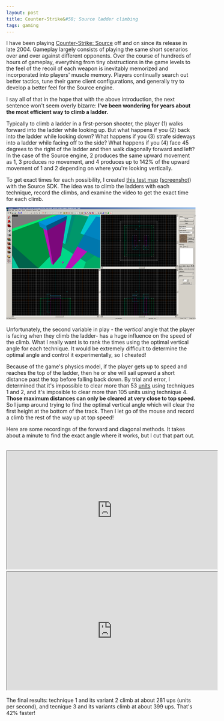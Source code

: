 ```yaml
---
layout: post
title: Counter-Strike&#58; Source ladder climbing
tags: gaming
---
```


I have been playing [Counter-Strike: Source](http://store.steampowered.com/app/240/) off and on since its release in late 2004. Gameplay largely consists of playing the same short scenarios over and over against different opponents. Over the course of hundreds of hours of gameplay, everything from tiny obstructions in the game levels to the feel of the recoil of each weapon is inevitably memorized and incorporated into players' muscle memory. Players continually search out better tactics, tune their game client configurations, and generally try to develop a better feel for the Source engine.

I say all of that in the hope that with the above introduction, the next sentence won't seem overly bizarre: **I've been wondering for years about the most efficient way to climb a ladder.**

Typically to climb a ladder in a first-person shooter, the player (1) walks forward into the ladder while looking up. But what happens if you (2) back into the ladder while looking down? What happens if you (3) strafe sideways into a ladder while facing off to the side? What happens if you (4) face 45 degrees to the right of the ladder and then walk diagonally forward and left? In the case of the Source engine, 2 produces the same upward movement as 1, 3 produces no movement, and 4 produces up to 142% of the upward movement of 1 and 2 depending on where you're looking vertically.

To get exact times for each possibility, I created [this test map](/images/climbtest.vmf) ([screenshot](/images/climbtest0000.jpg)) with the Source SDK. The idea was to climb the ladders with each technique, record the climbs, and examine the video to get the exact time for each climb.

[![A screenshot of the Hammer editor.](/images/hammer-thumb.png)](/images/hammer.png)

Unfortunately, the second variable in play - the *vertical* angle that the player is facing when they climb the ladder- has a huge influence on the speed of the climb. What I really want is to rank the times using the optimal vertical angle for each technique. It would be extremely difficult to determine the optimal angle and control it experimentally, so I cheated!

Because of the game's physics model, if the player gets up to speed and reaches the top of the ladder, then he or she will sail upward a short distance past the top before falling back down. By trial and error, I determined that it's impossible to clear more than 53 [units](https://developer.valvesoftware.com/wiki/Dimensions) using techniques 1 and 2, and it's imposible to clear more than 105 units using technique 4. **Those maximum distances can only be cleared at very close to top speed.** So I jump around trying to find the optimal vertical angle which will clear the first height at the bottom of the track. Then I let go of the mouse and record a climb the rest of the way up at top speed!

Here are some recordings of the forward and diagonal methods. It takes about a minute to find the exact angle where it works, but I cut that part out.

<br />
<div style="text-align:center;">
<iframe width="560" height="315" src="http://www.youtube.com/embed/NNV6hE79g_s?autoplay=1&amp;loop=1&amp;playlist=NNV6hE79g_s&amp;controls=0&amp;showinfo=0"> </iframe>

<iframe width="560" height="315" src="http://www.youtube.com/embed/lBFp3R90_Yc?autoplay=1&amp;loop=1&amp;playlist=lBFp3R90_Yc&amp;controls=0&amp;showinfo=0"> </iframe>
</div>

The final results: technique 1 and its variant 2 climb at about 281 ups (units per second), and tecnique 3 and its variants climb at about 399 ups. That's 42% faster!